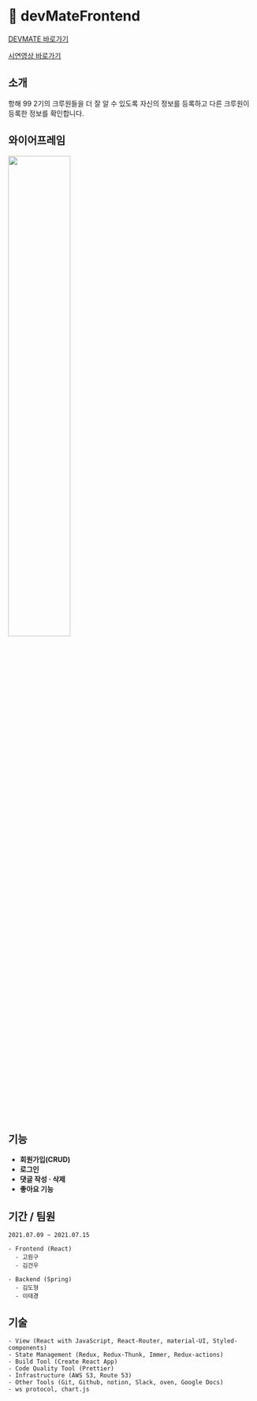 # :couple: devMateFrontend

[DEVMATE 바로가기]()

[시연영상 바로가기]()

## 소개

항해 99 2기의 크루원들을 더 잘 알 수 있도록 자신의 정보를 등록하고 다른 크루원이 등록한 정보를 확인합니다.

## 와이어프레임

<img src='https://s3.us-west-2.amazonaws.com/secure.notion-static.com/f2c6d23a-e419-43de-be61-d6c1631fba1c/Untitled.png?X-Amz-Algorithm=AWS4-HMAC-SHA256&X-Amz-Credential=AKIAT73L2G45O3KS52Y5%2F20210715%2Fus-west-2%2Fs3%2Faws4_request&X-Amz-Date=20210715T122917Z&X-Amz-Expires=86400&X-Amz-Signature=fd1d37b135925776d3c38bb6f7f3c3aed3c044898adcdbdf48a3c1ed18662db7&X-Amz-SignedHeaders=host&response-content-disposition=filename%20%3D%22Untitled.png%22' width='50%'>

## 기능

- **회원가입(CRUD)**
- **로그인**
- **댓글 작성 · 삭제**
- **좋아요 기능**

## 기간 / 팀원

```
2021.07.09 ~ 2021.07.15

- Frontend (React)
  - 고원구
  - 김건우

- Backend (Spring)
  - 김도형
  - 이태경
```

## 기술

```
- View (React with JavaScript, React-Router, material-UI, Styled-components)
- State Management (Redux, Redux-Thunk, Immer, Redux-actions)
- Build Tool (Create React App)
- Code Quality Tool (Prettier)
- Infrastructure (AWS S3, Route 53)
- Other Tools (Git, Github, notion, Slack, oven, Google Docs)
- ws protocol, chart.js
```
